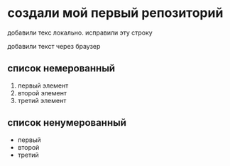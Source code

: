 # создали мой первый репозиторий

добавили текс локально. исправили эту строку

добавили текст через браузер


## список немерованный
1. первый элемент
2. второй элемент
3. третий элемент

## список ненумерованный
* первый
* второй
* третий
